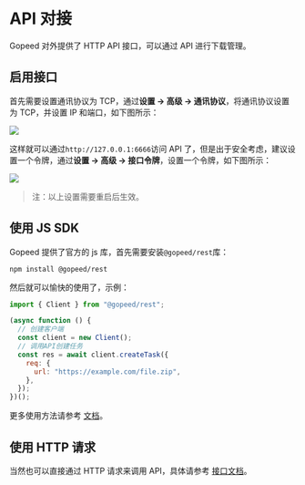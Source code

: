 # API 对接

Gopeed 对外提供了 HTTP API 接口，可以通过 API 进行下载管理。

## 启用接口

首先需要设置通讯协议为 TCP，通过**设置 -> 高级 -> 通讯协议**，将通讯协议设置为 TCP，并设置 IP 和端口，如下图所示：

![](/images/dev/set-port.png)

这样就可以通过`http://127.0.0.1:6666`访问 API 了，但是出于安全考虑，建议设置一个令牌，通过**设置 -> 高级 -> 接口令牌**，设置一个令牌，如下图所示：

![](/images/dev/set-token.png)

> 注：以上设置需要重启后生效。

## 使用 JS SDK

Gopeed 提供了官方的 js 库，首先需要安装`@gopeed/rest`库：

```
npm install @gopeed/rest
```

然后就可以愉快的使用了，示例：

```js
import { Client } from "@gopeed/rest";

(async function () {
  // 创建客户端
  const client = new Client();
  // 调用API创建任务
  const res = await client.createTask({
    req: {
      url: "https://example.com/file.zip",
    },
  });
})();
```

更多使用方法请参考 [文档](https://docs.gopeed.com/site/reference/classes/_gopeed_rest.Client.html)。

## 使用 HTTP 请求

当然也可以直接通过 HTTP 请求来调用 API，具体请参考 [接口文档](https://docs.gopeed.com/site/openapi/index.html)。
